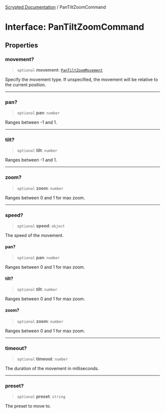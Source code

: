 [Scrypted Documentation](../globals.md) / PanTiltZoomCommand

# Interface: PanTiltZoomCommand

## Properties

### movement?

> `optional` **movement**: [`PanTiltZoomMovement`](../enumerations/PanTiltZoomMovement.md)

Specify the movement type. If unspecified, the movement will be relative to the current position.

***

### pan?

> `optional` **pan**: `number`

Ranges between -1 and 1.

***

### tilt?

> `optional` **tilt**: `number`

Ranges between -1 and 1.

***

### zoom?

> `optional` **zoom**: `number`

Ranges between 0 and 1 for max zoom.

***

### speed?

> `optional` **speed**: `object`

The speed of the movement.

#### pan?

> `optional` **pan**: `number`

Ranges between 0 and 1 for max zoom.

#### tilt?

> `optional` **tilt**: `number`

Ranges between 0 and 1 for max zoom.

#### zoom?

> `optional` **zoom**: `number`

Ranges between 0 and 1 for max zoom.

***

### timeout?

> `optional` **timeout**: `number`

The duration of the movement in milliseconds.

***

### preset?

> `optional` **preset**: `string`

The preset to move to.
